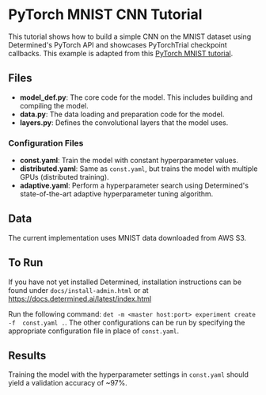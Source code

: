 # PyTorch MNIST CNN Tutorial

This tutorial shows how to build a simple CNN on the MNIST dataset using
Determined's PyTorch API and showcases PyTorchTrial checkpoint callbacks.
This example is adapted from this [PyTorch MNIST
tutorial](https://github.com/pytorch/examples/tree/master/mnist).

## Files

- **model_def.py**: The core code for the model. This includes building and compiling the model.
- **data.py**: The data loading and preparation code for the model.
- **layers.py**: Defines the convolutional layers that the model uses.

### Configuration Files

- **const.yaml**: Train the model with constant hyperparameter values.
- **distributed.yaml**: Same as `const.yaml`, but trains the model with multiple GPUs (distributed training).
- **adaptive.yaml**: Perform a hyperparameter search using Determined's state-of-the-art adaptive hyperparameter tuning algorithm.

## Data

The current implementation uses MNIST data downloaded from AWS S3.

## To Run

If you have not yet installed Determined, installation instructions can be found
under `docs/install-admin.html` or at https://docs.determined.ai/latest/index.html

Run the following command: `det -m <master host:port> experiment create -f 
const.yaml .`. The other configurations can be run by specifying the appropriate
configuration file in place of `const.yaml`.

## Results

Training the model with the hyperparameter settings in `const.yaml` should yield
a validation accuracy of ~97%.
